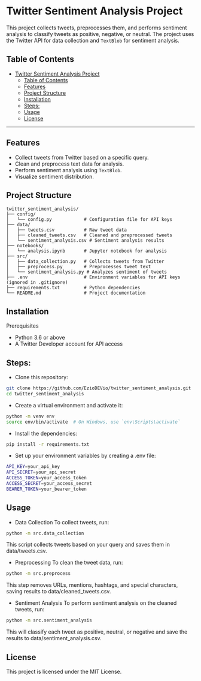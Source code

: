 # Twitter Sentiment Analysis Project

This project collects tweets, preprocesses them, and performs sentiment analysis to classify tweets as positive, negative, or neutral. The project uses the Twitter API for data collection and `TextBlob` for sentiment analysis.

## Table of Contents
- [Twitter Sentiment Analysis Project](#twitter-sentiment-analysis-project)
  - [Table of Contents](#table-of-contents)
  - [Features](#features)
  - [Project Structure](#project-structure)
  - [Installation](#installation)
  - [Steps:](#steps)
  - [Usage](#usage)
  - [License](#license)

---

## Features
- Collect tweets from Twitter based on a specific query.
- Clean and preprocess text data for analysis.
- Perform sentiment analysis using `TextBlob`.
- Visualize sentiment distribution.

## Project Structure
```plaintext
twitter_sentiment_analysis/
├── config/
│   └── config.py            # Configuration file for API keys
├── data/
│   ├── tweets.csv           # Raw tweet data
│   ├── cleaned_tweets.csv   # Cleaned and preprocessed tweets
│   └── sentiment_analysis.csv # Sentiment analysis results
├── notebooks/
│   └── analysis.ipynb       # Jupyter notebook for analysis
├── src/
│   ├── data_collection.py   # Collects tweets from Twitter
│   ├── preprocess.py        # Preprocesses tweet text
│   └── sentiment_analysis.py # Analyzes sentiment of tweets
├── .env                     # Environment variables for API keys (ignored in .gitignore)
├── requirements.txt         # Python dependencies
└── README.md                # Project documentation
```
## Installation
Prerequisites
* Python 3.6 or above
* A Twitter Developer account for API access
## Steps:

* Clone this repository:

```bash
git clone https://github.com/EzioDEVio/twitter_sentiment_analysis.git
cd twitter_sentiment_analysis
```

* Create a virtual environment and activate it:

```bash
python -m venv env
source env/bin/activate  # On Windows, use `env\Scripts\activate`
```

* Install the dependencies:
```bash
pip install -r requirements.txt
```

* Set up your environment variables by creating a .env file:
```bash
API_KEY=your_api_key
API_SECRET=your_api_secret
ACCESS_TOKEN=your_access_token
ACCESS_SECRET=your_access_secret
BEARER_TOKEN=your_bearer_token
```

## Usage

* Data Collection
To collect tweets, run:
```bash
python -m src.data_collection
```
This script collects tweets based on your query and saves them in data/tweets.csv.

* Preprocessing
To clean the tweet data, run:

```bash
python -m src.preprocess
```

This step removes URLs, mentions, hashtags, and special characters, saving results to data/cleaned_tweets.csv.

* Sentiment Analysis
To perform sentiment analysis on the cleaned tweets, run:

```bash
python -m src.sentiment_analysis
```
This will classify each tweet as positive, neutral, or negative and save the results to data/sentiment_analysis.csv.

## License
This project is licensed under the MIT License.

